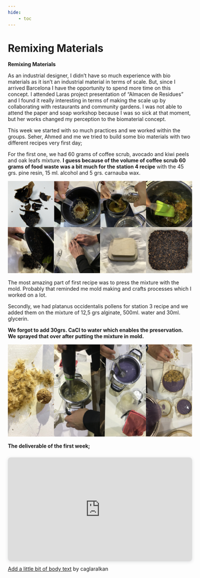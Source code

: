 ```yaml
---
hide:
    - toc
---
```


# Remixing Materials


**Remixing Materials**

As an industrial designer, I didn’t have so much experience with bio materials as it isn’t an industrial material in terms of scale. But, since I arrived Barcelona I have the opportunity to spend more time on this concept. I attended Laras project presentation of “Almacen de Residues” and I found it really interesting in terms of making the scale up by collaborating with restaurants and community gardens. I was not able to attend the paper and soap workshop because I was so sick at that moment, but her works changed my perception to the biomaterial concept.

This week we started with so much practices and we worked within the groups. Seher, Ahmed and me we tried to build some bio materials with two different recipes very first day;

For the first one, we had 60 grams of coffee scrub, avocado and kiwi peels and oak leafs mixture.
**I guess because of the volume of coffee scrub 60 grams of food waste was a bit much for the station 4 recipe** with the 45 grs. pine resin, 15 ml. alcohol and 5 grs. carnauba wax.

![](../images/station4recipe.jpg)

The most amazing part of first recipe was to press the mixture with the mold. Probably that reminded me mold making and crafts processes which I worked on a lot.

Secondly, we had platanus occidentalis pollens for station 3 recipe and we added them on the mixture of 12,5 grs alginate, 500ml. water and 30ml. glycerin.

**We forgot to add 30grs. CaCl to water which enables the preservation. We sprayed that over after putting the mixture in mold.**

![](../images/station3recipe.jpg)

**The deliverable of the first week;**

<div style="position: relative; width: 100%; height: 0; padding-top: 56.2500%;
 padding-bottom: 0; box-shadow: 0 2px 8px 0 rgba(63,69,81,0.16); margin-top: 1.6em; margin-bottom: 0.9em; overflow: hidden;
 border-radius: 8px; will-change: transform;">
  <iframe loading="lazy" style="position: absolute; width: 100%; height: 100%; top: 0; left: 0; border: none; padding: 0;margin: 0;"
    src="https:&#x2F;&#x2F;www.canva.com&#x2F;design&#x2F;DAFYPMkqDg0&#x2F;view?embed" allowfullscreen="allowfullscreen" allow="fullscreen">
  </iframe>
</div>
<a href="https:&#x2F;&#x2F;www.canva.com&#x2F;design&#x2F;DAFYPMkqDg0&#x2F;view?utm_content=DAFYPMkqDg0&amp;utm_campaign=designshare&amp;utm_medium=embeds&amp;utm_source=link" target="_blank" rel="noopener">Add a little bit of body text</a> by caglaralkan

